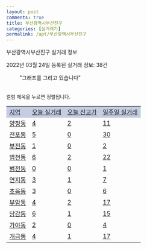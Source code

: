 ```yaml
---
layout: post
comments: true
title: 부산광역시부산진구
categories: [실거래가]
permalink: /apt/부산광역시부산진구
---
```


부산광역시부산진구 실거래 정보

2022년 03월 24일 등록된 실거래 정보: 38건

<!--<script async src="https://pagead2.googlesyndication.com/pagead/js/adsbygoogle.js?client=ca-pub-3485438051770037"
 crossorigin="anonymous"></script>-->

<script type="text/javascript">
  google.charts.load('current', {'packages':['corechart']});
  google.charts.setOnLoadCallback(drawChart);

  function drawChart() {
    var data = google.visualization.arrayToDataTable([['거래일', '매매', '전월세', '전매'], ['21-01', 3, 3, 1], ['21-02', 302, 471, 0], ['21-03', 402, 435, 9], ['21-04', 426, 381, 39], ['21-05', 455, 405, 127], ['21-06', 341, 479, 30], ['21-07', 315, 460, 16], ['21-08', 344, 442, 28], ['21-09', 271, 392, 20], ['21-10', 312, 439, 12], ['21-11', 198, 362, 10], ['21-12', 170, 463, 9], ['22-01', 148, 473, 9], ['22-02', 156, 556, 4], ['22-03', 44, 278, 10]]);

    var options = {
      title: '최근 1년간 유형별 거래량 추이',
      legend: { position: 'bottom' }
    };

    setTimeout(function() {
        var chart = new google.visualization.LineChart(document.getElementById('columnchart_material'));
        chart.draw(data, (options));
        document.getElementById('loading').style.display = 'none';
        var dayLabel = (new Date()).getDay();
        if (dayLabel < 2) {
            sorttable.innerSortFunction.apply(document.getElementById('week'), []);
            sorttable.innerSortFunction.apply(document.getElementById('week'), []);        
        }
        else {
            sorttable.innerSortFunction.apply(document.getElementById('today'), []);
            sorttable.innerSortFunction.apply(document.getElementById('today'), []);
        }
    }, 200);

  }
</script>

<div id="loading" style="z-index:20; display: block; margin-left: 35px">"그래프를 그리고 있습니다"</div>
<div id="columnchart_material" style="width: 95%; margin-left: -35px; display: block"></div>
<!--<div style="width: 95%; margin-left: -35px; display: block">
      <script async src="https://pagead2.googlesyndication.com/pagead/js/adsbygoogle.js?client=ca-pub-3485438051770037"
          crossorigin="anonymous"></script>
      <ins class="adsbygoogle"
          style="display:block"
          data-ad-format="fluid"
          data-ad-layout-key="-fb+5w+4e-db+86"
          data-ad-client="ca-pub-3485438051770037"
          data-ad-slot="1827090281"></ins>
      <script>
          (adsbygoogle = window.adsbygoogle || []).push({});
      </script>
</div>-->
<br>

<font size='small' style='font-size: small;'>컬럼 제목을 누르면 정렬됩니다.</font>
<table class="sortable">
  <tr style='background-color: rgba(114, 132, 186,0.4);'>
    <td id="region"><a href="#">지역</a></td>
    <td id="today"><a href="#">오늘 실거래</a></td>
    <td id="today_new"><a href="#">오늘 신고가</a></td>
    <td id="week"><a href="#">일주일 실거래</a></td>
  </tr>

  
  <tr class="item">
    <td><a href="부산광역시부산진구양정동">양정동</a></td>
    <td><a href="부산광역시부산진구양정동">4</a></td>
    <td><a href="부산광역시부산진구양정동">2</a></td>
    <td><a href="부산광역시부산진구양정동">11</a></td>
  </tr>
    

  <tr class="item">
    <td><a href="부산광역시부산진구전포동">전포동</a></td>
    <td><a href="부산광역시부산진구전포동">5</a></td>
    <td><a href="부산광역시부산진구전포동">0</a></td>
    <td><a href="부산광역시부산진구전포동">30</a></td>
  </tr>
    

  <tr class="item">
    <td><a href="부산광역시부산진구부전동">부전동</a></td>
    <td><a href="부산광역시부산진구부전동">1</a></td>
    <td><a href="부산광역시부산진구부전동">0</a></td>
    <td><a href="부산광역시부산진구부전동">2</a></td>
  </tr>
    

  <tr class="item">
    <td><a href="부산광역시부산진구범천동">범천동</a></td>
    <td><a href="부산광역시부산진구범천동">6</a></td>
    <td><a href="부산광역시부산진구범천동">2</a></td>
    <td><a href="부산광역시부산진구범천동">22</a></td>
  </tr>
    

  <tr class="item">
    <td><a href="부산광역시부산진구범전동">범전동</a></td>
    <td><a href="부산광역시부산진구범전동">0</a></td>
    <td><a href="부산광역시부산진구범전동">0</a></td>
    <td><a href="부산광역시부산진구범전동">1</a></td>
  </tr>
    

  <tr class="item">
    <td><a href="부산광역시부산진구연지동">연지동</a></td>
    <td><a href="부산광역시부산진구연지동">3</a></td>
    <td><a href="부산광역시부산진구연지동">1</a></td>
    <td><a href="부산광역시부산진구연지동">7</a></td>
  </tr>
    

  <tr class="item">
    <td><a href="부산광역시부산진구초읍동">초읍동</a></td>
    <td><a href="부산광역시부산진구초읍동">3</a></td>
    <td><a href="부산광역시부산진구초읍동">0</a></td>
    <td><a href="부산광역시부산진구초읍동">6</a></td>
  </tr>
    

  <tr class="item">
    <td><a href="부산광역시부산진구부암동">부암동</a></td>
    <td><a href="부산광역시부산진구부암동">4</a></td>
    <td><a href="부산광역시부산진구부암동">2</a></td>
    <td><a href="부산광역시부산진구부암동">17</a></td>
  </tr>
    

  <tr class="item">
    <td><a href="부산광역시부산진구당감동">당감동</a></td>
    <td><a href="부산광역시부산진구당감동">6</a></td>
    <td><a href="부산광역시부산진구당감동">1</a></td>
    <td><a href="부산광역시부산진구당감동">15</a></td>
  </tr>
    

  <tr class="item">
    <td><a href="부산광역시부산진구가야동">가야동</a></td>
    <td><a href="부산광역시부산진구가야동">2</a></td>
    <td><a href="부산광역시부산진구가야동">0</a></td>
    <td><a href="부산광역시부산진구가야동">4</a></td>
  </tr>
    

  <tr class="item">
    <td><a href="부산광역시부산진구개금동">개금동</a></td>
    <td><a href="부산광역시부산진구개금동">4</a></td>
    <td><a href="부산광역시부산진구개금동">1</a></td>
    <td><a href="부산광역시부산진구개금동">17</a></td>
  </tr>
    


</table>


    